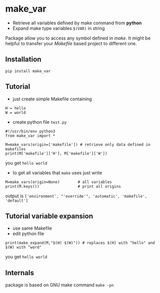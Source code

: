 # make_var

- Retrieve all variables defined by make command from **python**
- Expand make type variables `$(VAR)` in string

Package allow you to access any symbol defined in *make*.
It might be helpful to transfer your *Makefile* based project
to different one.

## Installation

`pip install make_var`

## Tutorial

- just create simple Makefile containing
```
H = hello
W = world
```

- create python file `test.py`
```
#!/usr/bin/env python3
from make_var import *

M=make_vars(origin=['makefile']) # retrieve only data defined in makefiles
print(M['makefile']['H'], M['makefile']['W'])
```

you get
`hello world`

- to get all variables that `make` uses just write
```
M=make_vars(origin=None)        # all variables
print(M.keys())                 # print all origins
```
output is
`['environment', "'override'", 'automatic', 'makefile', 'default']`

## Tutorial variable expansion
 - use same Makefile
 - edit python file

```
print(make_expand(M,"$(H) $(W)")) # replaces $(H) with "hello" and $(W) with "word"
```

you get
`hello world`

## Internals

package is based on GNU make command
`make -pn`
